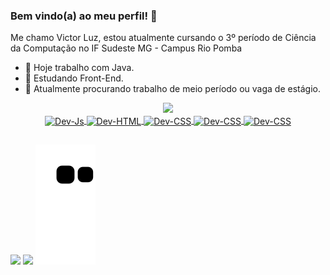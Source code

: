 ### Bem vindo(a) ao meu perfil! 👋

Me chamo Victor Luz, estou atualmente cursando o 3º período de Ciência da Computação no IF Sudeste MG - Campus Rio Pomba

- 🔭 Hoje trabalho com Java. 
- 🌱 Estudando Front-End. 
- 👯 Atualmente procurando trabalho de meio período ou vaga de estágio. 




<div align="center"> 
<a href="https://github.com/Crowvics"> 
<img height="180em" src="https://github-readme-stats.vercel.app/api?username=Crowvics&show_icons=true&theme=dracula&include_all_commits <img height="180em" src="https://github-readme-stats.vercel.app/api/top-langs/?username=Crowvics&layout=compact&langs_count=7&theme=dra </div> 
<div style="display: inline_block"><br> 
<img align="center" alt="Dev-Js" height="30" width="40" <img src="https://cdn.jsdelivr.net/gh/devicons/devicon/icons/javascript/javascript-original.svg" />
<img align="center" alt="Dev-HTML" height="30" width="40" <img src="https://cdn.jsdelivr.net/gh/devicons/devicon/icons/html5/html5-original.svg" />
<img align="center" alt="Dev-CSS" height="30" width="40" <img src="https://cdn.jsdelivr.net/gh/devicons/devicon/icons/css3/css3-original.svg" /> 
<img align="center" alt="Dev-CSS" height="30" width="40" <img src="https://cdn.jsdelivr.net/gh/devicons/devicon/icons/cplusplus/cplusplus-original.svg" />
<img align="center" alt="Dev-CSS" height="30" width="40" <img src="https://cdn.jsdelivr.net/gh/devicons/devicon/icons/java/java-original.svg" />
</div> 

## 

<div> 

<a href="https://www.instagram.com/crowvics/" target="_blank"> <img src="https://img.shields.io/badge/-Instagram-%23E4405F?style=for-the-badge&logo=instagram&logoColor=white" target="_blank"></a>
<a href = "mailto:victorluzribeiro@gmail.com"><img src="https://img.shields.io/badge/-Gmail-%23333?style=for-the-badge&logo=gmail&logoColor=white" target="blank_"></a>
![Snake animation](https://github.com/DevBatista1/DevBatista1/blob/output/github-contribution-grid-snake.svg) </div>
